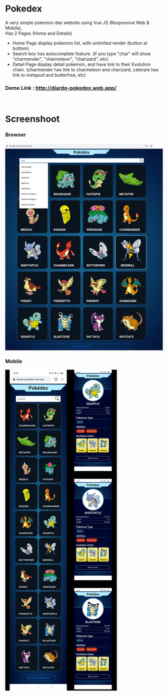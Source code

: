 # Pokedex

A very simple pokemon dex website using Vue JS (Responsive Web & Mobile),  
Has  2 Pages (Home and Details)
- Home Page display pokemon list, with unlimited render (button at bottom)
- Search box has autocomplete feature. (if you type "char" will show "charmender", "charmeleon", "charizard", etc)
- Detail Page display detail pokemon, and have link to their Evolution chain. (charmender has link to charmeleon and charizard, caterpie has link to metapod and butterfree, etc)
### Demo Link : http://diardo-pokedex.web.app/
<br />

# Screenshoot
### Browser
![web](./assets/web.png)

### Mobile
![mobile](./assets/mobile.png)